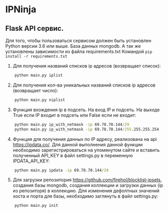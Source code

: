 # IPNinja

## Flask API сервис.

Для того, чтобы пользоваться сервисом должен быть установлен Python версии 3.6 или выше.
База данных mongodb. А так же установлены зависимости из файла requirements.txt
Командой `pip install -r requirements.txt`

1. Для получения названий списков ip адресов (возвращает список):

```cmd
    python main.py iplist
```

2. Для получения кол-ва уникальных названий списков ip адресов (возвращает число):

```cmd
    python main.py niplist
```

3. Функция вхождения ip в подсеть. На вход IP и подсеть. На выходе True если IP входит в подсеть или False если не входит:

```cmd
    python main.py ip_with_netmask -ip 69.78.70.144/29
    python main.py ip_with_netmask -ip 69.78.70.144/255.255.255.254
```

4. Функция для получения данных по IP адресу, реализована на api https://ipdata.co/.
   Для данной выполнения данной функции необходимо зарегистрироваться на упомянутом сайте и вставить полученный API_KEY в файл settings.py в переменную IPDATA_API_KEY:

```cmd
    python main.py ipdata -ip 69.78.70.144/29
```

5. Для загрузки репозитория https://github.com/firehol/blocklist-ipsets, создания базы mongodb, создания коллекции и загрузки данных (ip из репозиторя) в коллекцию. Для изменения дефолтных значений хоста и порта для базы, необходимо заглянуть в файл settings.py:

```cmd
    python main.py init
```
